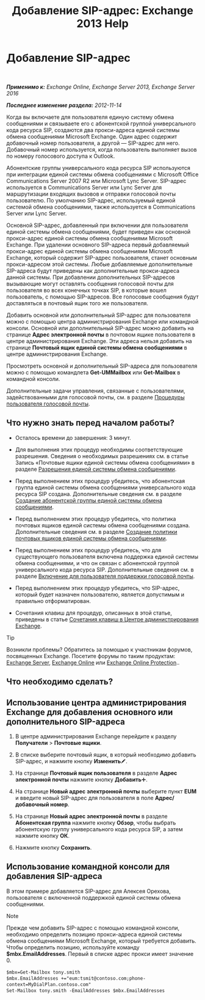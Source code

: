 ﻿---
title: 'Добавление SIP-адрес: Exchange 2013 Help'
TOCTitle: Добавление SIP-адрес
ms:assetid: 40295bcf-c62b-4f26-95ca-a8c4bd210fb3
ms:mtpsurl: https://technet.microsoft.com/ru-ru/library/JJ662760(v=EXCHG.150)
ms:contentKeyID: 50556368
ms.date: 05/22/2018
mtps_version: v=EXCHG.150
ms.translationtype: MT
---

# Добавление SIP-адрес

 

_**Применимо к:** Exchange Online, Exchange Server 2013, Exchange Server 2016_

_**Последнее изменение раздела:** 2012-11-14_

Когда вы включаете для пользователя единую систему обмена сообщениями и связываете его с абонентской группой универсального кода ресурса SIP, создаются два прокси-адреса единой системы обмена сообщениями Microsoft Exchange. Один адрес содержит добавочный номер пользователя, а другой — SIP-адрес для него. Добавочный номер используется, когда пользователь выполняет вызов по номеру голосового доступа к Outlook.

Абонентские группы универсального кода ресурса SIP используются при интеграции единой системы обмена сообщениями с Microsoft Office Communications Server 2007 R2 или Microsoft Lync Server. SIP-адрес используется в Communications Server или Lync Server для маршрутизации входящих вызовов и отправки голосовой почты пользователю. По умолчанию SIP-адрес, используемый единой системой обмена сообщениями, также используется в Communications Server или Lync Server.

Основной SIP-адрес, добавленный при включении для пользователя единой системы обмена сообщениями, будет приведен как основной прокси-адрес единой системы обмена сообщениями Microsoft Exchange. При удалении основного SIP-адреса первый добавляемый прокси-адрес единой системы обмена сообщениями Microsoft Exchange, который содержит SIP-адрес пользователя, станет основным прокси-адресом этой системы. Любые добавляемые дополнительные SIP-адреса будут приведены как дополнительные прокси-адреса данной системы. При добавлении дополнительных SIP-адресов вызывающие могут оставлять сообщения голосовой почты для пользователя во всех конечных точках SIP, в которые вошел пользователь, с помощью SIP-адресов. Все голосовые сообщения будут доставляться в почтовый ящик того же пользователя.

Добавить основной или дополнительный SIP-адрес для пользователя можно с помощью центра администрирования Exchange или командной консоли. Основной или дополнительный SIP-адрес можно добавить на странице **Адрес электронной почты** в почтовом ящике пользователя в центре администрирования Exchange. Эти адреса нельзя добавить на странице **Почтовый ящик единой системы обмена сообщениями** в центре администрирования Exchange.

Просмотреть основной и дополнительный SIP-адреса для пользователя можно с помощью командлета **Get-UMMailbox** или **Get-Mailbox** в командной консоли.

Дополнительные задачи управления, связанные с пользователями, задействованными для голосовой почты, см. в разделе [Процедуры пользователя голосовой почты](voice-mail-enabled-user-procedures-exchange-2013-help.md).

## Что нужно знать перед началом работы?

  - Осталось времени до завершения: 3 минут.

  - Для выполнения этих процедур необходимы соответствующие разрешения. Сведения о необходимых разрешениях см. в статье Запись «Почтовые ящики единой системы обмена сообщениями» в разделе [Разрешения единой системы обмена сообщениями](unified-messaging-permissions-exchange-2013-help.md).

  - Перед выполнением этих процедур убедитесь, что абонентская группа единой системы обмена сообщениями универсального кода ресурса SIP создана. Дополнительные сведения см. в разделе [Создание абонентской группы единой системы обмена сообщениями](create-a-um-dial-plan-exchange-2013-help.md).

  - Перед выполнением этих процедур убедитесь, что политика почтовых ящиков единой системы обмена сообщениями создана. Дополнительные сведения см. в разделе [Создание политики почтовых ящиков единой системы обмена сообщениями](create-a-um-mailbox-policy-exchange-2013-help.md).

  - Перед выполнением этих процедур убедитесь, что для существующего пользователя включена поддержка единой системы обмена сообщениями, и что он связан с абонентской группой универсального кода ресурса SIP. Дополнительные сведения см. в разделе [Включение для пользователя поддержки голосовой почты](enable-a-user-for-voice-mail-exchange-2013-help.md).

  - Перед выполнением этих процедур убедитесь, что SIP-адрес, который будет назначен пользователю, является допустимым и правильно отформатирован.

  - Сочетания клавиш для процедур, описанных в этой статье, приведены в статье [Сочетания клавиш в Центре администрирования Exchange](keyboard-shortcuts-in-the-exchange-admin-center-exchange-online-protection-help.md).

> [!TIP]  
> Возникли проблемы? Обратитесь за помощью к участникам форумов, посвященных Exchange. Посетите форумы по таким продуктам: <a href="https://go.microsoft.com/fwlink/p/?linkid=60612">Exchange Server</a>, <a href="https://go.microsoft.com/fwlink/p/?linkid=267542">Exchange Online</a> или <a href="https://go.microsoft.com/fwlink/p/?linkid=285351">Exchange Online Protection</a>.. 


## Что необходимо сделать?

## Использование центра администрирования Exchange для добавления основного или дополнительного SIP-адреса

1.  В центре администрирования Exchange перейдите к разделу **Получатели** \> **Почтовые ящики**.

2.  В списке выберите почтовый ящик, в который необходимо добавить SIP-адрес, и нажмите кнопку **Изменить**![Значок редактирования](images/Bb124582.6f53ccb2-1f13-4c02-bea0-30690e6ea71d(EXCHG.150).gif "Значок редактирования").

3.  На странице **Почтовый ящик пользователя** в разделе **Адрес электронной почты** нажмите кнопку **Добавить**![Значок добавления](images/JJ218640.c1e75329-d6d7-4073-a27d-498590bbb558(EXCHG.150).gif "Значок добавления").

4.  На странице **Новый адрес электронной почты** выберите пункт **EUM** и введите новый SIP-адрес для пользователя в поле **Адрес/добавочный номер**.

5.  На странице **Новый адрес электронной почты** в разделе **Абонентская группа** нажмите кнопку **Обзор**, чтобы выбрать абонентскую группу универсального кода ресурса SIP, а затем нажмите кнопку **ОК**.

6.  Нажмите кнопку **Сохранить**.

## Использование командной консоли для добавления SIP-адреса

В этом примере добавляется SIP-адрес для Алексея Орехова, пользователя с включенной поддержкой единой системы обмена сообщениями.

> [!NOTE]  
> Прежде чем добавить SIP-адрес с помощью командной консоли, необходимо определить позицию прокси-адреса единой системы обмена сообщениями Microsoft Exchange, который требуется добавить. Чтобы определить позицию, используйте команду <strong>$mbx.EmailAddresses</strong>. Первый в списке адрес прокси имеет значение 0. 


    $mbx=Get-Mailbox tony.smith
    $mbx.EmailAddresses +="eum:tsmit@contoso.com;phone-context=MyDialPlan.contoso.com"
    Set-Mailbox tony.smith -EmailAddresses $mbx.EmailAddresses


